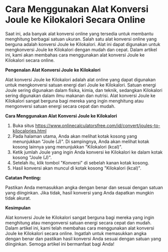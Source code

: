 Cara Menggunakan Alat Konversi Joule ke Kilokalori Secara Online
================================================================

Saat ini, ada banyak alat konversi online yang tersedia untuk membantu menghitung berbagai satuan ukuran. Salah satu alat konversi online yang berguna adalah konversi Joule ke Kilokalori. Alat ini dapat digunakan untuk mengkonversi Joule ke Kilokalori dengan mudah dan cepat. Dalam artikel ini, kami akan membahas cara menggunakan alat konversi Joule ke Kilokalori secara online.

**Pengenalan Alat Konversi Joule ke Kilokalori**

Alat konversi Joule ke Kilokalori adalah alat online yang dapat digunakan untuk mengkonversi satuan energi dari Joule ke Kilokalori. Satuan energi Joule sering digunakan dalam fisika, kimia, dan teknik, sedangkan Kilokalori sering digunakan dalam ilmu makanan dan nutrisi. Alat konversi Joule ke Kilokalori sangat berguna bagi mereka yang ingin menghitung atau mengonversi satuan energi secara cepat dan mudah.

**Cara Menggunakan Alat Konversi Joule ke Kilokalori**

1. Buka situs <https://www.onlinecalculatorsfree.com/id/convert/joules-to-kilocalories.html>
2. Pada halaman utama, Anda akan melihat kotak kosong yang menunjukkan "Joule (J)". Di sampingnya, Anda akan melihat kotak kosong lainnya yang menunjukkan "Kilokalori (kcal)".
3. Ketik jumlah Joule yang ingin Anda konversi ke Kilokalori ke dalam kotak kosong "Joule (J)".
4. Setelah itu, klik tombol "Konversi" di sebelah kanan kotak kosong.
5. Hasil konversi akan muncul di kotak kosong "Kilokalori (kcal)".

**Catatan Penting:**

Pastikan Anda memasukkan angka dengan benar dan sesuai dengan satuan yang diinginkan. Jika tidak, hasil konversi yang Anda dapatkan mungkin tidak akurat.

**Kesimpulan**

Alat konversi Joule ke Kilokalori sangat berguna bagi mereka yang ingin menghitung atau mengonversi satuan energi secara cepat dan mudah. Dalam artikel ini, kami telah membahas cara menggunakan alat konversi Joule ke Kilokalori secara online. Ingatlah untuk memasukkan angka dengan benar dan pastikan hasil konversi Anda sesuai dengan satuan yang diinginkan. Semoga artikel ini bermanfaat bagi Anda!